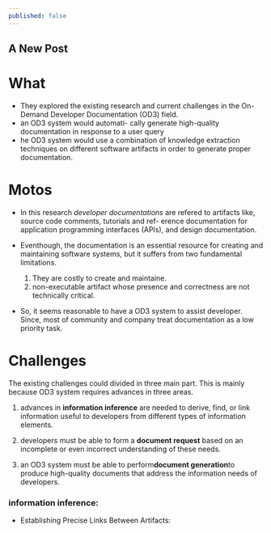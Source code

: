 ```yaml
---
published: false
---
```

## A New Post




# What

* They explored the existing research and current challenges in the On-Demand Developer Documentation (OD3) field.
*  an OD3 system would automati- cally generate high-quality documentation in response to a user query
* he OD3 system would use a combination of knowledge extraction techniques on different software artifacts in order to generate proper documentation.

# Motos

* In this research _developer documentations_ are refered to artifacts like, source code comments, tutorials and ref- erence documentation for application programming interfaces (APIs), and design documentation. 
* Eventhough, the documentation is an essential resource for creating and maintaining software systems, but it suffers from two fundamental limitations.
	1. They are costly to create and maintaine.
    2. non-executable artifact whose presence and correctness are not technically critical.
       
* So, it seems reasonable to have a OD3 system to assist developer. Since, most of community and company treat documentation as a low priority task.

# Challenges

The existing challenges could divided in three main part. This is mainly because OD3 system requires advances in three areas. 
	
1. advances in **information inference** are needed to derive, find, or link information useful to developers from different types of information elements.

2. developers must be able to form a **document request** based on an incomplete or even incorrect understanding of these needs.

3. an OD3 system must be able to perform**document generation**to produce high-quality documents that address the information needs of developers.

### information inference:

* Establishing Precise Links Between Artifacts:














